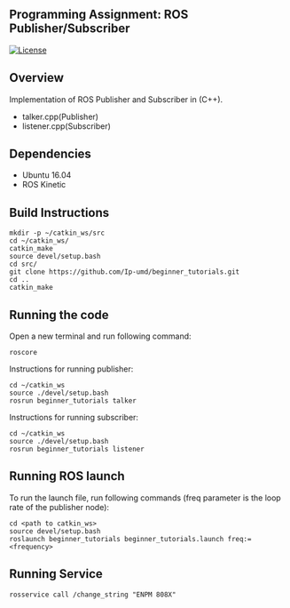 ## Programming Assignment: ROS Publisher/Subscriber 
[![License](https://img.shields.io/badge/License-BSD%203--Clause-blue.svg)](https://opensource.org/licenses/BSD-3-Clause)

## Overview
Implementation of ROS Publisher and Subscriber in (C++).
- talker.cpp(Publisher)
- listener.cpp(Subscriber)

## Dependencies

- Ubuntu 16.04
- ROS Kinetic

## Build Instructions
```
mkdir -p ~/catkin_ws/src
cd ~/catkin_ws/
catkin_make
source devel/setup.bash
cd src/
git clone https://github.com/Ip-umd/beginner_tutorials.git
cd ..
catkin_make
```

## Running the code

Open a new terminal and run following command:
```
roscore
```

Instructions for running publisher:
```
cd ~/catkin_ws
source ./devel/setup.bash
rosrun beginner_tutorials talker
```

Instructions for running subscriber:
```
cd ~/catkin_ws
source ./devel/setup.bash
rosrun beginner_tutorials listener
```

## Running ROS launch 
To run the launch file, run following commands (freq parameter is the loop rate of the publisher node):

```
cd <path to catkin_ws>
source devel/setup.bash
roslaunch beginner_tutorials beginner_tutorials.launch freq:=<frequency>
```

## Running Service

```
rosservice call /change_string "ENPM 808X"

```

